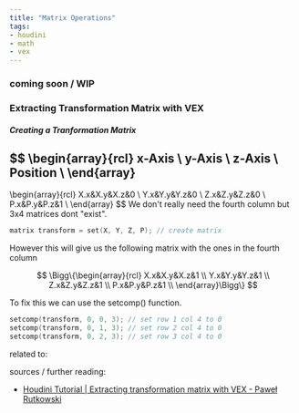 ```yaml
---
title: "Matrix Operations"
tags:
- houdini
- math
- vex
---
```


### coming soon / WIP

### Extracting Transformation Matrix with VEX

##### Creating a Tranformation Matrix

$$
\begin{array}{rcl}
	x-Axis \\
	y-Axis \\
	z-Axis \\
	Position \\
\end{array}
-
\begin{array}{rcl}
	X.x&X.y&X.z&0 \\
	Y.x&Y.y&Y.z&0 \\
	Z.x&Z.y&Z.z&0 \\
	P.x&P.y&P.z&1 \\
\end{array}
$$
We don't really need the fourth column but 3x4 matrices dont "exist". 

```C
matrix transform = set(X, Y, Z, P); // create matrix
```

However this will give us the following matrix with the ones in the fourth column

$$
\Bigg\{\begin{array}{rcl}
	X.x&X.y&X.z&1 \\
	Y.x&Y.y&Y.z&1 \\
	Z.x&Z.y&Z.z&1 \\
	P.x&P.y&P.z&1 \\
\end{array}\Bigg\}
$$

To fix this we can use the setcomp() function.

```C
setcomp(transform, 0, 0, 3); // set row 1 col 4 to 0
setcomp(transform, 0, 1, 3); // set row 2 col 4 to 0
setcomp(transform, 0, 2, 3); // set row 3 col 4 to 0
```



related to:

sources / further reading:
- [Houdini Tutorial | Extracting transformation matrix with VEX - Paweł Rutkowski](https://vimeo.com/284712920)

